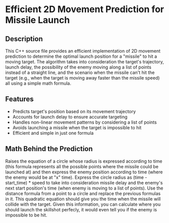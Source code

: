 # Efficient 2D Movement Prediction for Missile Launch

## Description

This C++ source file provides an efficient implementation of 2D movement prediction to determine the optimal launch position for a "missile" to hit a moving target. The algorithm takes into consideration the target's trajectory, launch delay, the possibility of the enemy moving along a list of points instead of a straight line, and the scenario when the missile can't hit the target (e.g., when the target is moving away faster than the missile speed) all using a simple math formula.

## Features

- Predicts target's position based on its movement trajectory
- Accounts for launch delay to ensure accurate targeting
- Handles non-linear movement patterns by considering a list of points
- Avoids launching a missile when the target is impossible to hit
- Efficient and simple in just one formula

## Math Behind the Prediction
Raises the equation of a circle whose radius is expressed according to time (this formula represents all the possible points where the missile could be launched at) and then express the enemy position according to time (where the enemy would be at "x" time). Express the circle radius as (time - start_time) * speed to take into consideration missile delay and the enemy's next start position's time (when enemy is moving to a list of points). Use the distance formula from a point to a circle and replace the previous formulas in it. This quadratic equation should give you the time when the missile will collide with the target. Given this information, you can calculate where you should launch the skillshot perfecly, it would even tell you if the enemy is impossible to be hit.
